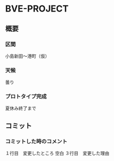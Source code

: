 # BVE-PROJECT

## 概要
### 区間
小島新田～港町（仮）
### 天候
曇り
### プロトタイプ完成
夏休み終了まで

## コミット
### コミットした時のコメント
１行目　変更したところ
空白
３行目　変更した理由
